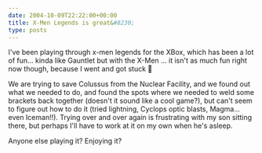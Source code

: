 ```yaml
---
date: 2004-10-09T22:22:00+00:00
title: X-Men Legends is great&#8230;
type: posts
---
```

I've been playing through x-men legends for the XBox, which has been a lot of fun... kinda like Gauntlet but with the X-Men ... it isn't as much fun right now though, because I went and got stuck 🙂

We are trying to save Colussus from the Nuclear Facility, and we found out what we needed to do, and found the spots where we needed to weld some brackets back together (doesn't it sound like a cool game?), but can't seem to figure out how to do it (tried lightning, Cyclops optic blasts, Magma... even Iceman!!). Trying over and over again is frustrating with my son sitting there, but perhaps I'll have to work at it on my own when he's asleep.

Anyone else playing it? Enjoying it?
